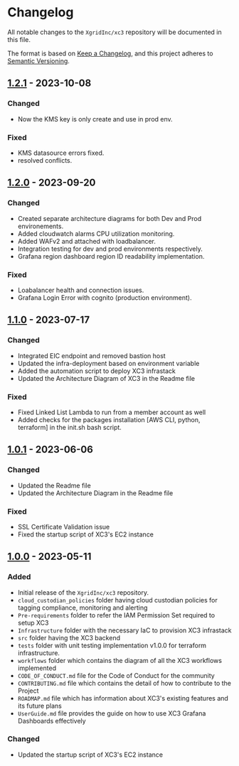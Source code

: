 # Changelog

All notable changes to the `XgridInc/xc3` repository will be documented in this file.

The format is based on [Keep a Changelog](https://keepachangelog.com/en/1.0.0/),
and this project adheres to [Semantic Versioning](https://semver.org/spec/v2.0.0.html).

## [1.2.1]  - 2023-10-08


### Changed
- Now the KMS key is only create and use in prod env.

### Fixed
- KMS datasource errors fixed.
- resolved conflicts.

## [1.2.0]  - 2023-09-20


### Changed
- Created separate architecture diagrams for both Dev and Prod environements.
- Added cloudwatch alarms CPU utilization monitoring.
- Added WAFv2 and attached with loadbalancer.
- Integration testing for dev and prod environments respectively.
- Grafana region dashboard region ID readability implementation. 

### Fixed
- Loabalancer health and connection issues.
- Grafana Login Error with cognito (production environment).


## [1.1.0]  - 2023-07-17


### Changed
- Integrated EIC endpoint and removed bastion host
- Updated the infra-deployment based on environment variable
- Added the automation script to deploy XC3 infrastack
- Updated the Architecture Diagram of XC3 in the Readme file


### Fixed
- Fixed Linked List Lambda to run from a member account as well
- Added checks for the packages installation [AWS CLI, python, terraform] in the init.sh bash script.


## [1.0.1]  - 2023-06-06


### Changed
- Updated the Readme file
- Updated the Architecture Diagram in the Readme file


### Fixed
- SSL Certificate Validation issue
- Fixed the startup script of XC3's EC2 instance




## [1.0.0] - 2023-05-11

### Added
- Initial release of the `XgridInc/xc3` repository.
- `cloud_custodian_policies` folder having cloud custodian policies for tagging compliance, monitoring and alerting
- `Pre-requirements` folder to refer the IAM Permission Set required to setup XC3
- `Infrastructure` folder with the necessary IaC to provision XC3 infrastack
- `src` folder having the XC3 backend
- `tests` folder with unit testing implementation v1.0.0 for terraform infrastructure.
- `workflows` folder which contains the diagram of all the XC3 workflows implemented
- `CODE_OF_CONDUCT.md` file for the Code of Conduct for the community
- `CONTRIBUTING.md` file which contains the detail of how to contribute to the Project
- `ROADMAP.md` file which has information about XC3's existing features and its future plans
- `UserGuide.md` file provides the guide on how to use XC3 Grafana Dashboards effectively

### Changed
- Updated the startup script of XC3's EC2 instance

[1.0.0]: https://github.com/XgridInc/xc3/releases/tag/v1.0.0
[1.0.1]: https://github.com/XgridInc/xc3/releases/tag/v1.0.1
[1.1.0]: https://github.com/XgridInc/xc3/releases/tag/v1.1.0
[1.2.0]: https://github.com/XgridInc/xc3/releases/tag/v1.2.0
[1.2.1]: https://github.com/XgridInc/xc3/releases/tag/v1.2.1

